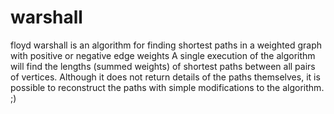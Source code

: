 # warshall
floyd warshall is an algorithm for finding shortest paths in a weighted graph with positive or negative edge weights
A single execution of the algorithm will find the lengths (summed weights) of shortest paths between all pairs of vertices.
Although it does not return details of the paths themselves, 
it is possible to reconstruct the paths with simple modifications to the algorithm.
;)

